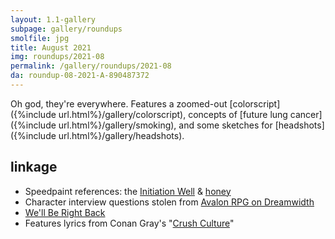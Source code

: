 ```yaml
---
layout: 1.1-gallery
subpage: gallery/roundups
smolfile: jpg
title: August 2021
img: roundups/2021-08
permalink: /gallery/roundups/2021-08
da: roundup-08-2021-A-890487372
---
```

Oh god, they're everywhere. Features a zoomed-out [colorscript]({%include url.html%}/gallery/colorscript), concepts of [future lung cancer]({%include url.html%}/gallery/smoking), and some sketches for [headshots]({%include url.html%}/gallery/headshots). 

## linkage
- Speedpaint references: the <a href="https://www.gettyimages.com/detail/photo/initiation-well-royalty-free-image/531088934" class="ext">Initiation Well</a> & <a href="https://www.jessicagavin.com/honey-benefits/" class="ext">honey</a>
- Character interview questions stolen from <a href="https://avalonmods.dreamwidth.org/1652.html" class="ext">Avalon RPG on Dreamwidth</a>
- <a href="https://knowyourmeme.com/memes/well-be-right-back" class="ext">We'll Be Right Back</a>
- Features lyrics from Conan Gray's "<a href="https://www.youtube.com/watch?v=2Lz2WUiotic" class="ext">Crush Culture</a>"